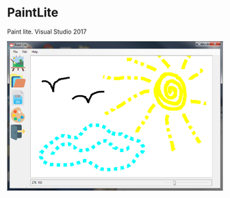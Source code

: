 # PaintLite
Paint lite. Visual Studio 2017

![Main](https://github.com/JuliaZhoglik/PaintLite/raw/master/_images/paint.png)
